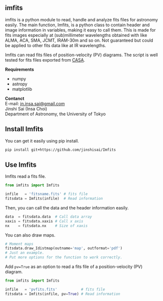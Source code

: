 imfits
-----------------------
imfits is a python module to read, handle and analyze fits files for astronomy easily. The main function, Imfits, is a python class to contain header and image information in variables, making it easy to call them. This is made for fits images especially at (sub)millimeter wavelengths obtained with like ALMA, ACA, SMA, JCMT, IRAM-30m and so on. Not guaranteed but could be applied to other fits data like at IR wavelengths.

Imfits can read fits files of position-velocity (PV) diagrams. The script is well tested for fits files exported from [CASA](https://casa.nrao.edu).


**Requirements**
- numpy
- astropy
- matplotlib


**Contanct**  
E-mail: jn.insa.sai@gmail.com  
Jinshi Sai (Insa Choi)  
Department of Astronomy, the University of Tokyo


Install Imfits
----
You can get it easily using pip install.

```bash
pip install git+https://github.com/jinshisai/Imfits
```


Use Imfits
---------------

Imfits read a fits file.

```python
from imfits import Imfits

infile   = 'fitsname.fits' # fits file
fitsdata = Imfits(infile)  # Read information
```

Then, you can call the data and the header information easily.

```python
data  = fitsdata.data  # Call data array
xaxis = fitsdata.xaxis # Call x axis
nx    = fitsdata.nx    # Size of xaxis
```

You can also draw maps.

```python
# Moment maps
fitsdata.draw_Idistmap(outname='map', outformat='pdf')
# Just an example.
# Put more options for the function to work correctly.
```

Add ```pv=True``` as an option to read a fits file of a position-velocity (PV) diagram.

```python
from imfits import Imfits

infile   = 'pvfits.fits'           # fits file
fitsdata = Imfits(infile, pv=True) # Read information
```